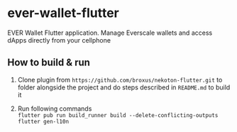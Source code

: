 # ever-wallet-flutter

EVER Wallet Flutter application. Manage Everscale wallets and access dApps directly from your cellphone

## How to build & run

1. Clone plugin from `https://github.com/broxus/nekoton-flutter.git` to folder alongside the project and do steps described in `README.md` to build it

2. Run following commands  
   `flutter pub run build_runner build --delete-conflicting-outputs`  
   `flutter gen-l10n`

